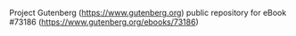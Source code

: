 Project Gutenberg (https://www.gutenberg.org) public repository
for eBook #73186 (https://www.gutenberg.org/ebooks/73186)
